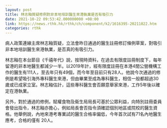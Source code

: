 ```yaml
---
layout: post
title: 林志釉質疑修例對非本地培訓醫生來港執業是否有吸引力
date: 2021-10-22 09:53:42.000000000 +08:00
link: https://news.rthk.hk/rthk/ch/component/k2/1616395-20211022.htm
categories: rthk
---
```


病人政策連線主席林志釉質疑，立法會昨日通過的醫生註冊修訂條例草案，對吸引非本地培訓醫生來港執業，是否真的有吸引力。

林志釉在本台節目《千禧年代》說，按現時資料，在過去有限度註冊制度下，每年留港的非本地醫生都減少一半。以2019年計，經有限度註冊在本港4間公營機構工作的醫生有111人，至去年只有49個，而今年至目前只有28人。他說今次通過的修例是希望吸引海外專科醫生來港，但由畢業至成為專科醫生，相信一般都超過30歲或已成家立室。林志釉估計，這些專科醫生會否願意舉家來港，工作5年後以確定在港執業。

另外，對於通過的修例，賦權食物及衞生局局長可基於公眾利益，向特別註冊委員會發出指令，林志釉亦擔心，例如局長會否指令須確認個別地區或院校的醫生資格。他舉例說，內地來港考專業試的醫生合格率偏低，今年首次試有71名內地醫生應考，合格的僅有 20人。
